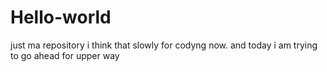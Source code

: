 # Hello-world
just ma repository
i think that slowly for codyng now.
and today i am trying to go ahead for upper way
